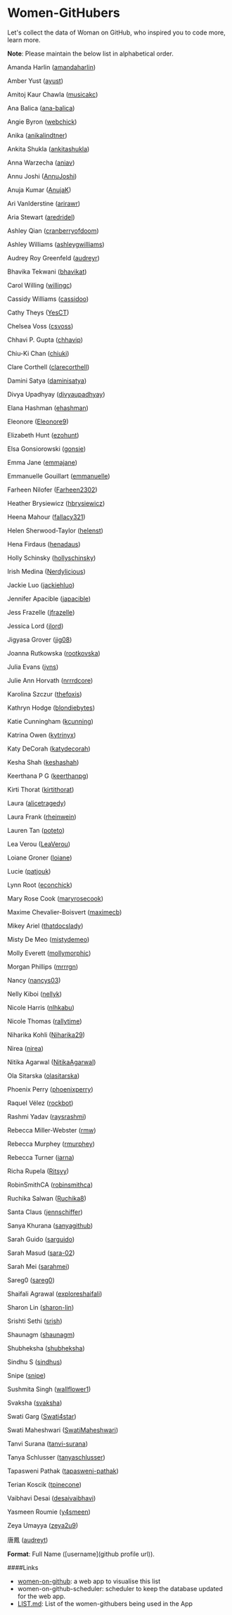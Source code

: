 # Women-GitHubers
Let's collect the data of Woman on GitHub, who inspired you to code more, learn more.

**Note**: Please maintain the below list in alphabetical order.

Amanda Harlin ([amandaharlin](https://github.com/amandaharlin))

Amber Yust ([ayust](https://github.com/ayust))

Amitoj Kaur Chawla ([musicakc](https://github.com/musicakc))

Ana Balica ([ana-balica](https://github.com/ana-balica))

Angie Byron ([webchick](https://github.com/webchick))

Anika ([anikalindtner](https://github.com/anikalindtner))

Ankita Shukla ([ankitashukla](https://github.com/ankitashukla))

Anna Warzecha ([aniav](https://github.com/aniav))

Annu Joshi ([AnnuJoshi](https://github.com/AnnuJoshi))

Anuja Kumar ([AnujaK](https://github.com/AnujaK))

Ari VanIderstine ([arirawr](https://github.com/arirawr))

Aria Stewart ([aredridel](https://github.com/aredridel))

Ashley Qian ([cranberryofdoom](https://github.com/cranberryofdoom))

Ashley Williams ([ashleygwilliams](https://github.com/ashleygwilliams))

Audrey Roy Greenfeld ([audreyr](https://github.com/audreyr))

Bhavika Tekwani ([bhavikat](https://github.com/bhavikat))

Carol Willing ([willingc](https://github.com/willingc))

Cassidy Williams ([cassidoo](https://github.com/cassidoo))

Cathy Theys ([YesCT](https://github.com/YesCT))

Chelsea Voss ([csvoss](https://github.com/csvoss))

Chhavi P. Gupta ([chhavip](https://github.com/chhavip))

Chiu-Ki Chan ([chiuki](https://github.com/chiuki))

Clare Corthell ([clarecorthell](https://github.com/clarecorthell))

Damini Satya ([daminisatya](https://github.com/daminisatya))

Divya Upadhyay ([divyaupadhyay](https://github.com/divyaupadhyay))

Elana Hashman ([ehashman](https://github.com/ehashman))

Eleonore ([Eleonore9](https://github.com/Eleonore9))

Elizabeth Hunt ([ezohunt](https://github.com/ezoehunt))

Elsa Gonsiorowski ([gonsie](https://github.com/gonsie))

Emma Jane ([emmajane](https://github.com/emmajane))

Emmanuelle Gouillart ([emmanuelle](https://github.com/emmanuelle))

Farheen Nilofer ([Farheen2302](https://github.com/Farheen2302))

Heather Brysiewicz ([hbrysiewicz](https://github.com/hbrysiewicz))

Heena Mahour ([fallacy321](https://github.com/fallacy321))

Helen Sherwood-Taylor ([helenst](https://github.com/helenst))

Hena Firdaus ([henadaus](https://github.com/henadaus))

Holly Schinsky ([hollyschinsky](https://github.com/hollyschinsky))

Irish Medina ([Nerdylicious](https://github.com/Nerdylicious))

Jackie Luo ([jackiehluo](https://github.com/jackiehluo))

Jennifer Apacible ([japacible](https://github.com/japacible))

Jess Frazelle ([jfrazelle](https://github.com/jfrazelle))

Jessica Lord ([jlord](https://github.com/jlord))

Jigyasa Grover ([jig08](https://github.com/jig08))

Joanna Rutkowska ([rootkovska](https://github.com/rootkovska))

Julia Evans ([jvns](https://github.com/jvns))

Julie Ann Horvath ([nrrrdcore](https://github.com/nrrrdcore))

Karolina Szczur ([thefoxis](https://github.com/thefoxis))

Kathryn Hodge ([blondiebytes](https://github.com/blondiebytes))

Katie Cunningham ([kcunning](https://github.com/kcunning))

Katrina Owen ([kytrinyx](https://github.com/kytrinyx))

Katy DeCorah ([katydecorah](https://github.com/katydecorah))

Kesha Shah ([keshashah](https://github.com/keshashah))

Keerthana P G  ([keerthanpg](https://github.com/keerthanpg))

Kirti Thorat ([kirtithorat](https://github.com/kirtithorat))

Laura ([alicetragedy](https://github.com/alicetragedy))

Laura Frank ([rheinwein](https://github.com/rheinwein))

Lauren Tan ([poteto](https://github.com/poteto))

Lea Verou ([LeaVerou](https://github.com/LeaVerou))

Loiane Groner ([loiane](https://github.com/loiane))

Lucie ([patjouk](https://github.com/patjouk))

Lynn Root ([econchick](https://github.com/econchick))

Mary Rose Cook ([maryrosecook](https://github.com/maryrosecook))

Maxime Chevalier-Boisvert ([maximecb](https://github.com/maximecb))

Mikey Ariel ([thatdocslady](https://github.com/thatdocslady))

Misty De Meo ([mistydemeo](https://github.com/mistydemeo))

Molly Everett ([mollymorphic](https://github.com/mollymorphic))

Morgan Phillips ([mrrrgn](https://github.com/mrrrgn))

Nancy ([nancys03](https://github.com/nancys03))

Nelly Kiboi ([nellyk](https://github.com/nellyk))

Nicole Harris ([nlhkabu](https://github.com/nlhkabu))

Nicole Thomas ([rallytime](https://github.com/rallytime))

Niharika Kohli ([Niharika29](https://github.com/Niharika29))

Nirea ([nirea](https://github.com/nirea))

Nitika Agarwal ([NitikaAgarwal](https://github.com/NitikaAgarwal))

Ola Sitarska ([olasitarska](https://github.com/olasitarska))

Phoenix Perry ([phoenixperry](https://github.com/phoenixperry))

Raquel Vélez ([rockbot](https://github.com/rockbot))

Rashmi Yadav ([raysrashmi](https://github.com/raysrashmi))

Rebecca Miller-Webster ([rmw](https://github.com/rmw))

Rebecca Murphey ([rmurphey](https://github.com/rmurphey))

Rebecca Turner ([iarna](https://github.com/iarna))

Richa Rupela ([Ritsyy](https://github.com/Ritsyy))

RobinSmithCA ([robinsmithca](https://github.com/robinsmithca))

Ruchika Salwan ([Ruchika8](https://github.com/Ruchika8))

Santa Claus ([jennschiffer](https://github.com/jennschiffer))

Sanya Khurana ([sanyagithub](https://github.com/sanyagithub))

Sarah Guido ([sarguido](https://github.com/sarguido))

Sarah Masud ([sara-02](https://github.com/sara-02))

Sarah Mei ([sarahmei](https://github.com/sarahmei))

Sareg0 ([sareg0](https://github.com/sareg0))

Shaifali Agrawal ([exploreshaifali](https://github.com/exploreshaifali))

Sharon Lin ([sharon-lin](https://github.com/sharon-lin))

Srishti Sethi ([srish](https://github.com/srish))

Shaunagm ([shaunagm](https://github.com/shaunagm))

Shubheksha ([shubheksha](https://github.com/shubheksha))

Sindhu S ([sindhus](https://github.com/sindhus))

Snipe ([snipe](https://github.com/snipe))

Sushmita Singh ([wallflower1](https://github.com/wallflower1))

Svaksha ([svaksha](https://github.com/svaksha))

Swati Garg ([Swati4star](https://github.com/Swati4star))

Swati Maheshwari ([SwatiMaheshwari](https://github.com/SwatiMaheshwari))

Tanvi Surana ([tanvi-surana](https://github.com/tanvi-surana))

Tanya Schlusser ([tanyaschlusser](https://github.com/tanyaschlusser))

Tapasweni Pathak ([tapasweni-pathak](https://github.com/tapasweni-pathak))

Terian Koscik ([tpinecone](https://github.com/tpinecone))

Vaibhavi Desai ([desaivaibhavi](https://github.com/desaivaibhavi))

Yasmeen Roumie ([y4smeen](https://github.com/y4smeen))

Zeya Umayya ([zeya2u9](https://github.com/zeya2u9))

唐鳳 ([audreyt](https://github.com/audreyt))


**Format**: Full Name (\[username\](github profile url)).

####Links

- [women-on-github](https://women-on-github.herokuapp.com/): a web app to visualise this list
- women-on-github-scheduler: scheduler to keep the database updated for the web app.
- [LIST.md](https://github.com/tapasweni-pathak/Women-GitHubers/blob/master/LIST.md): List of the women-githubers being used in the App
